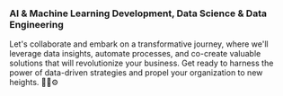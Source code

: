 ### AI & Machine Learning Development, Data Science & Data Engineering 
Let's collaborate and embark on a transformative journey, where we'll leverage data insights, automate processes, and co-create valuable solutions that will revolutionize your business. Get ready to harness the power of data-driven strategies and propel your organization to new heights. 🙌🏼⚙️
<!--
**Jhonnatan7br/Jhonnatan7br** is a ✨ _special_ ✨ repository because its `README.md` (this file) appears on your GitHub profile.

Here are some ideas to get you started:

- 🔭 I’m currently working on ...
- 🌱 I’m currently learning ...
- 👯 I’m looking to collaborate on ...
- 🤔 I’m looking for help with ...
- 💬 Ask me about ...
- 📫 How to reach me: ...
- 😄 Pronouns: ...
- ⚡ Fun fact: ...
-->
